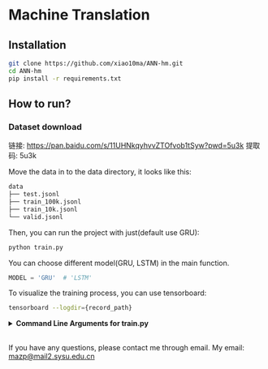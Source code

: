 # Machine Translation

## Installation
```bash
git clone https://github.com/xiao10ma/ANN-hm.git
cd ANN-hm
pip install -r requirements.txt
```

## How to run?

### Dataset download
链接: https://pan.baidu.com/s/11UHNkqyhvvZTOfvob1tSyw?pwd=5u3k 提取码: 5u3k

Move the data in to the data directory, it looks like this:
```bash
data
├── test.jsonl
├── train_100k.jsonl
├── train_10k.jsonl
└── valid.jsonl
```

Then, you can run the project with just(default use GRU):
```bash
python train.py
```

You can choose different model(GRU, LSTM) in the main function.
```python
MODEL = 'GRU'  # 'LSTM'
```

To visualize the training process, you can use tensorboard:
```bash
tensorboard --logdir={record_path}
```

<details>
<summary><span style="font-weight: bold;">Command Line Arguments for train.py</span></summary>

  #### --record_path / -r
  Path to the record, you can use tensorboard to visualize it.
  #### --model_path / -m 
  Path where the trained model should be stored (```trained_model/{Modelname}``` by default).
  #### --embedded_size
  Integer to set the embedded word vector size.
  #### --hidden_size
  Integer to set the hidden output size.
  #### --save_ep
  Every save_ep epochs, the program will save the trained model. Default 50.
  #### --save_latest_ep
  Every save_latest_ep epochs, the program will save the trained model. Default 10.

</details>
<br>

If you have any questions, please contact me through email. My email: mazp@mail2.sysu.edu.cn
